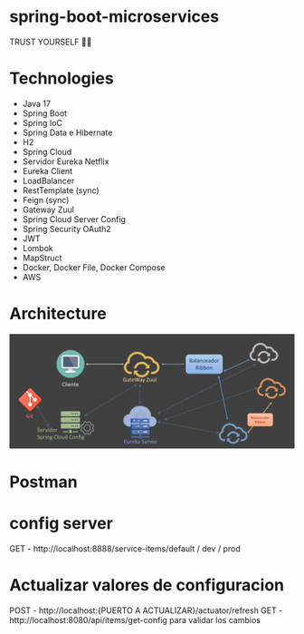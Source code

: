 # spring-boot-microservices

TRUST YOURSELF 🚀✨

# Technologies
- Java 17
- Spring Boot
- Spring IoC
- Spring Data e Hibernate
- H2
- Spring Cloud
- Servidor Eureka Netflix
- Eureka Client
- LoadBalancer
- RestTemplate (sync)
- Feign (sync)
- Gateway Zuul
- Spring Cloud Server Config
- Spring Security OAuth2
- JWT
- Lombok
- MapStruct
- Docker, Docker File, Docker Compose
- AWS

# Architecture

![img.png](assets/img.png)

# Postman

# config server

GET - http://localhost:8888/service-items/default / dev / prod

# Actualizar valores de configuracion

POST - http://localhost:{PUERTO A ACTUALIZAR}/actuator/refresh
GET - http://localhost:8080/api/items/get-config para validar los cambios

# 
